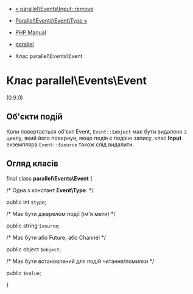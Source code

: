 - [« parallel\Events\Input::remove](parallel-events-input.remove.md)
- [Parallel\Events\Event\Type »](class.parallel-events-event-type.md)

- [PHP Manual](index.md)
- [parallel](book.parallel.md)
- Клас parallel\Events\Event

# Клас parallel\Events\Event

(0.9.0)

## Об'єкти подій

Коли повертається об'єкт Event, `Event::$object` має бути видалено з
циклу, який його повернув, якщо подія є подією запису, клас
**Input** екземпляра `Event::$source` також слід видалити.

## Огляд класів

final class **parallel\Events\Event** {

/\* Одна з констант **Event\Type**. \*/

public int `$type`;

/\* Має бути джерелом події (ім'я мети) \*/

public string `$source`;

/\* Має бути або Future, або Channel \*/

public object `$object`;

/\* Має бути встановлений для подій читання/помилки \*/

public `$value`;

}

